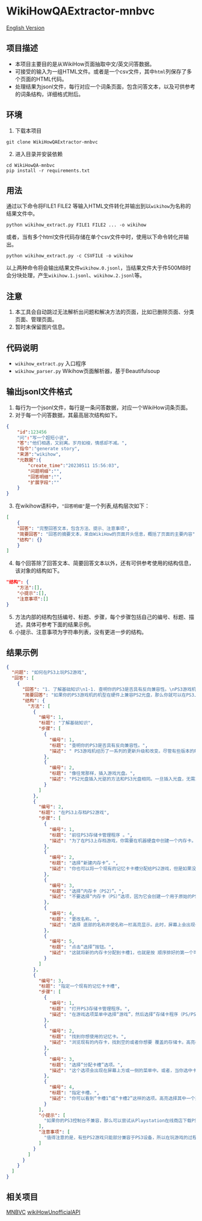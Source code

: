 # WikiHowQAExtractor-mnbvc

[English Version](README-EN.md)

## 项目描述

- 本项目主要目的是从WikiHow页面抽取中文/英文问答数据。
- 可接受的输入为一组HTML文件。或者是一个csv文件，其中`html`列保存了多个页面的HTML代码。
- 处理结果为jsonl文件，每行对应一个词条页面，包含问答文本，以及可供参考的词条结构，详细格式附后。

## 环境

1. 下载本项目
```
git clone WikiHowQAExtractor-mnbvc
```
2. 进入目录并安装依赖
```
cd WikiHowQA-mnbvc
pip install -r requirements.txt
```

## 用法

通过以下命令将FILE1 FILE2 等输入HTML文件转化并输出到以`wikihow`为名称的结果文件中。
```shell
python wikihow_extract.py FILE1 FILE2 ... -o wikihow
```

或者，当有多个html文件代码存储在单个csv文件中时，使用以下命令转化并输出。

```shell
python wikihow_extract.py -c CSVFILE -o wikihow
```

以上两种命令将会输出结果文件`wikihow.0.jsonl`，当结果文件大于件500MB时会分块处理，产生`wikihow.1.jsonl`、`wikihow.2.jsonl`等。

## 注意

1. 本工具会自动跳过无法解析出问题和解决方法的页面，比如已删除页面、分类页面、管理页面。
2. 暂时未保留图片信息。

## 代码说明

- `wikihow_extract.py` 入口程序
- `wikihow_parser.py` Wikihow页面解析器，基于Beautifulsoup 


## 输出jsonl文件格式

1. 每行为一个jsonl文件，每行是一条问答数据，对应一个WikiHow词条页面。
2. 对于每一个问答数据，其最高层次结构如下。
```json
{
    "id":123456
    "问":"写一个超短小说",
    "答":"他们相遇，又别离。岁月如梭，情感却不减。",
    "指令":"generate story",
    "来源":"wikihow",
    "元数据":{
        "create_time":"20230511 15:56:03",
        "问题明细":"",
        "回答明细":"",
        "扩展字段":""
    }
}
```
3. 在wikihow语料中，`"回答明细"`是一个列表,结构层次如下：
```json
[
    {
    "回答": "完整回答文本，包含方法、提示、注意事项",
    "简要回答": "回答的摘要文本，来自WikiHow的页面开头信息，概括了页面的主要内容",
    "结构": {}
    }
]
```
4. 每个回答除了回答文本、简要回答文本以外，还有可供参考使用的结构信息，该对象的结构如下。
```json
"结构": {
    "方法":[],
    "小提示":[],
    "注意事项":[]
}
```
5. 方法内部的结构包括编号、标题、步骤，每个步骤包括自己的编号、标题、描述，具体可参考下面的结果示例。
6. 小提示、注意事项为字符串列表，没有更进一步的结构。

## 结果示例

```json
{
  "问题": "如何在PS3上玩PS2游戏",
  "回答": [
    {
      "回答": "1. 了解基础知识\n1-1. 查明你的PS3是否具有反向兼容性。\nPS3游戏机经历了一系列的更新升级和改变。尽管有些版本的PS3控制台可用于玩PS2游戏，但是并不是所有版本都 能够兼容。\n通常情况下，旧版本的游戏控制台可以用于玩PS2游戏，但是为了节约生产成本、保证PS3游戏的购买量，索尼公司削减了该项功能，从而导致新版本的控制台无法兼容PS2游戏。\n你可以查看游戏机机型和序列号，来确定 其是否具有反向兼容性。这些信息一般位于底部的条形码贴纸上或控制台的背部。机器序列码是有11位数字组成的数字串。\nCECH-Axx和CECH-Bxx机器（型号分别是60 GB和20 GB）是完全兼容PS2光盘游戏的。CECH-Cxx和CECH-Exx机器 （60 GB和80 GB机型）部分兼容PS2。\nG、H、J、K、L、M、P和Q机型的非轻薄版机器不兼容PS2游戏。\n所有轻薄版PS3机器都不兼容PS2游戏。\n1-2. 像往常那样，插入游戏光盘。\nPS2光盘插入光驱的方法和PS3光盘相同。一旦插入 光盘，无需其它动作指令或协助，PS3就会自动识别并载入光盘内容。 接着，你就可以玩你想玩的游戏了。\n2. 在PS3上存档PS2游戏\n2-1. 前往PS3存储卡管理程序 。\n为了在PS3上存档游戏，你需要在机器硬盘中创建一个内存卡。\ n插入光盘后，在游戏选项菜单中选择“游戏”，然后选择“存储卡程序（PS/PS2）”。\n存储卡容量限制为8 MB。\n2-2. 选择“新建内存卡”。\n你也可以将一个现有的记忆卡卡槽分配给PS2游戏，但是如果没有现成的卡槽，你可以新建一 个。\n2-3. 选择“内存卡（PS2）”。\n不要选择“内存卡（PS）”选项，因为它会创建一个用于原始的PS游戏的内存卡槽，而不是PS2游戏。\n2-4. 更改名称。\n选择底部的名称并使名称一栏高亮显示。此时，屏幕上会出现一个键盘，你 可以拼写任意名称来命名存储卡。输入名称，并选择“确定”。\n2-5. 点击“选择”按钮。\n这就将新的内存卡分配到卡槽1，也就是按顺序排好的第一个可用卡槽。\n3. 指定一个现有的记忆卡卡槽\n3-1. 打开PS3存储卡管理程序。\n在 游戏选项菜单中选择“游戏”，然后选择“存储卡程序（PS/PS2）”。按下“选择”按钮来继续操作。\n除了用于创建新的内存卡，存储卡管理程序还可用于将PS2游戏分配到之前创建的PS2存储卡。\n3-2. 找到你想使用的记忆卡。\n浏览现 有的内存卡，找到空的或者你想要覆盖的存储卡。高亮标记它，并点击“选择”按钮。\n3-3. 选择“分配卡槽”选项。\n这个选项会出现在屏幕上方或一侧的菜单中。或者，当你选中卡槽后它会出现在卡槽一侧。当你找到该选项后，高亮 选择它，并按下“选择”按钮。\n3-4. 指定卡槽。\n你可以看到“卡槽1”或“卡槽2”这样的选项。高亮选择其中一个选项，并按下手柄上的“选择”按钮来分配内存卡卡槽。\n如果你想要将内存卡移除卡槽，你可以按照上述方法选中它，并 选择屏幕菜单中的“移除”选项。\n如果你的PS3控制台不兼容，那么可以尝试从Playstation在线商店下载PS2版本游戏。遇到这种情况时，你需要购买一个新游戏，而不是使用旧版本游戏。但在兼容的控制台上也可以玩旧版本游戏。\n 值得注意的是，有些PS2游戏只能部分兼容于PS3设备，所以在玩游戏的过程中可能遭遇各种问题。以下将列出部分于PS3设备的游戏：\n\n生死极速\n魔力女战士\n火爆狂飙\n极度深寒\n圣剑传说\n异星毁灭者\n战神\n枪墓\n詹姆斯邦 德007：夜火\n街头橄榄球 3\n影之心：契约\n影之心：来自新世界\n深渊传说\n变形金刚\nYakuza\n",
      "简要回答": "如果你的PS3游戏机的机型在硬件上兼容PS2光盘，那么你就可以在PS3上正常地玩PS2的游戏。尽管存档这些游戏需 要额外的步骤，但是一旦你完成相关的游戏设置，很快你就可以在PS3上玩PS2游戏啦。",
      "结构": {
        "方法": [
          {
            "编号": 1,
            "标题": "了解基础知识",
            "步骤": [
              {
                "编号": 1,
                "标题": "查明你的PS3是否具有反向兼容性。",
                "描述": " PS3游戏机经历了一系列的更新升级和改变。尽管有些版本的PS3控制台可用于玩PS2游戏，但是并不是所有版本都能够兼容。\n通常情况下，旧版本的游戏控制台可以用于玩PS2游戏，但是为了节约生产成本、保证PS3游戏的购买量，索 尼公司削减了该项功能，从而导致新版本的控制台无法兼容PS2游戏。\n你可以查看游戏机机型和序列号，来确定其是否具有反向兼容性。这些信息一般位于底部的条形码贴纸上或控制台的背部。机器序列码是有11位数字组成的数字串 。\nCECH-Axx和CECH-Bxx机器（型号分别是60 GB和20 GB）是完全兼容PS2光盘游戏的。CECH-Cxx和CECH-Exx机器（60 GB和80 GB机型）部分兼容PS2。\nG、H、J、K、L、M、P和Q机型的非轻薄版机器不兼容PS2游戏。\n所有轻薄版PS3机 器都不兼容PS2游戏。"
              },
              {
                "编号": 2,
                "标题": "像往常那样，插入游戏光盘。",
                "描述": "PS2光盘插入光驱的方法和PS3光盘相同。一旦插入光盘，无需其它动作指令或协助，PS3就会自动识别并载入光盘内容。 接着，你就可以玩你 想玩的游戏了。"
              }
            ]
          },
          {
            "编号": 2,
            "标题": "在PS3上存档PS2游戏",
            "步骤": [
              {
                "编号": 1,
                "标题": "前往PS3存储卡管理程序 。",
                "描述": "为了在PS3上存档游戏，你需要在机器硬盘中创建一个内存卡。\n插入光盘后，在游戏选 项菜单中选择“游戏”，然后选择“存储卡程序（PS/PS2）”。\n存储卡容量限制为8 MB。"
              },
              {
                "编号": 2,
                "标题": "选择“新建内存卡”。",
                "描述": "你也可以将一个现有的记忆卡卡槽分配给PS2游戏，但是如果没有现成的卡槽，你可以 新建一个。"
              },
              {
                "编号": 3,
                "标题": "选择“内存卡（PS2）”。",
                "描述": "不要选择“内存卡（PS）”选项，因为它会创建一个用于原始的PS游戏的内存卡槽，而不是PS2游戏。"
              },
              {
                "编号": 4,
                "标题": "更改名称。",
                "描述": "选择 底部的名称并使名称一栏高亮显示。此时，屏幕上会出现一个键盘，你可以拼写任意名称来命名存储卡。输入名称，并选择“确定”。"
              },
              {
                "编号": 5,
                "标题": "点击“选择”按钮。",
                "描述": "这就将新的内存卡分配到卡槽1，也就是按 顺序排好的第一个可用卡槽。"
              }
            ]
          },
          {
            "编号": 3,
            "标题": "指定一个现有的记忆卡卡槽",
            "步骤": [
              {
                "编号": 1,
                "标题": "打开PS3存储卡管理程序。",
                "描述": "在游戏选项菜单中选择“游戏”，然后选择“存储卡程序（PS/PS2）”。 按下“选择”按钮来继续操作。\n除了用于创建新的内存卡，存储卡管理程序还可用于将PS2游戏分配到之前创建的PS2存储卡。"
              },
              {
                "编号": 2,
                "标题": "找到你想使用的记忆卡。",
                "描述": "浏览现有的内存卡，找到空的或者你想要 覆盖的存储卡。高亮标记它，并点击“选择”按钮。"
              },
              {
                "编号": 3,
                "标题": "选择“分配卡槽”选项。",
                "描述": "这个选项会出现在屏幕上方或一侧的菜单中。或者，当你选中卡槽后它会出现在卡槽一侧。当你找到该选项后，高亮选 择它，并按下“选择”按钮。"
              },
              {
                "编号": 4,
                "标题": "指定卡槽。",
                "描述": "你可以看到“卡槽1”或“卡槽2”这样的选项。高亮选择其中一个选项，并按下手柄上的“选择”按钮来分配内存卡卡槽。\n如果你想要将内存卡移除卡槽，你 可以按照上述方法选中它，并选择屏幕菜单中的“移除”选项。"
              }
            ],
            "小提示": [
              "如果你的PS3控制台不兼容，那么可以尝试从Playstation在线商店下载PS2版本游戏。遇到这种情况时，你需要购买一个新游戏，而不是使用旧版本游戏。 但在兼容的控制台上也可以玩旧版本游戏。\n"
            ],
            "注意事项": [
              "值得注意的是，有些PS2游戏只能部分兼容于PS3设备，所以在玩游戏的过程中可能遭遇各种问题。以下将列出部分于PS3设备的游戏：\n\n生死极速\n魔力女战士\n火爆 狂飙\n极度深寒\n圣剑传说\n异星毁灭者\n战神\n枪墓\n詹姆斯邦德007：夜火\n街头橄榄球 3\n影之心：契约\n影之心：来自新世界\n深渊传说\n变形金刚\nYakuza\n"
            ]
          }
        ]
      }
    }
  ]
}
```

## 相关项目

[MNBVC](https://github.com/esbatmop/MNBVC)
[wikiHowUnofficialAPI](https://github.com/vigilant-umbrella/wikiHowUnofficialAPI)
